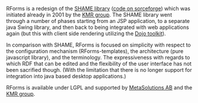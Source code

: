 RForms is a redesign of the [SHAME library](http://kmr.nada.kth.se/shame/wiki/Overview/Main) ([code on sorceforge](http://sourceforge.net/projects/shame/)) which was initiated already in 2001 by the [KMR group](http://kmr.csc.kth.se/). The SHAME library went through a number of phases starting from an JSP application, to a separate java Swing library, and then back to being integrated with web applications again (but this with client side rendering utilizing the [Dojo toolkit](http://dojotoolkit.org)).

In comparison with SHAME, RForms is focused on simplicity with respect to the configuration mechanism (RForms-templates), the architecture (pure javascript library), and the terminology. The expressiveness with regards to which RDF that can be edited and the flexibility of the user interface has not been sacrified though.
(With the limitation that there is no longer support for integration into java based desktop applications.)

RForms is available under LGPL and supported by [MetaSolutions AB](http://metasolutions.se) and the [KMR group](http://kmr.csc.kth.se/).